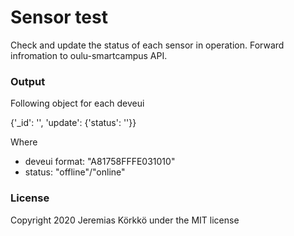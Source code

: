 # Sensor test
Check and update the status of each sensor in operation. Forward infromation to oulu-smartcampus API.

### Output
Following object for each deveui

{'_id': '<deveui>', 'update': {'status': '<status>'}}

Where
- deveui format: "A81758FFFE031010"
- status: "offline"/"online"

### License
Copyright 2020 Jeremias Körkkö under the MIT license
